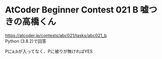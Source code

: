 # AtCoder Beginner Contest 021 B 嘘つきの高橋くん  
https://atcoder.jp/contests/abc021/tasks/abc021_b  
Python (3.8.2)で回答  

Pにa,bが入ってなく、Pに被りが無ければYES
